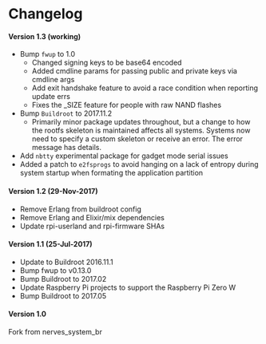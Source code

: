 # Changelog

#### Version 1.3 (working)
* Bump `fwup` to 1.0
   - Changed signing keys to be base64 encoded
   - Added cmdline params for passing public and private keys via cmdline args
   - Add exit handshake feature to avoid a race condition when reporting update errs
   - Fixes the _SIZE feature for people with raw NAND flashes
* Bump `Buildroot` to 2017.11.2
   - Primarily minor package updates throughout, but a change to how the rootfs
     skeleton is maintained affects all systems.  Systems now need to specify a
     custom skeleton or receive an error. The error message has details.
* Add `nbtty` experimental package for gadget mode serial issues
* Added a patch to `e2fsprogs` to avoid hanging on a lack of entropy during
  system startup when formating the application partition

#### Version 1.2 (29-Nov-2017)
- Remove Erlang from buildroot config
- Remove Erlang and Elixir/mix dependencies
- Update rpi-userland and rpi-firmware SHAs

#### Version 1.1 (25-Jul-2017)
- Update to Buildroot 2016.11.1
- Bump fwup to v0.13.0
- Bump Buildroot to 2017.02
- Update Raspberry Pi projects to support the Raspberry Pi Zero W
- Bump Buildroot to 2017.05

#### Version 1.0
Fork from nerves_system_br
